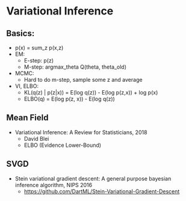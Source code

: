 # Variational Inference

## Basics:
- p(x) = sum_z p(x,z)
- EM:
	- E-step: p(z)
	- M-step: argmax_theta Q(theta, theta_old)
- MCMC:
	- Hard to do m-step, sample some z and average
- VI, ELBO:
	- KL(q(z) | p(z|x)) = E(log q(z)) - E(log p(z,x)) + log p(x)
	- ELBO(q) = E(log p(z, x)) - E(log q(z))

## Mean Field
- Variational Inference: A Review for Statisticians, 2018
	- David Blei
	- ELBO (Evidence Lower-Bound)

## SVGD
- Stein variational gradient descent: A general purpose bayesian inference algorithm, NIPS 2016
	- https://github.com/DartML/Stein-Variational-Gradient-Descent
